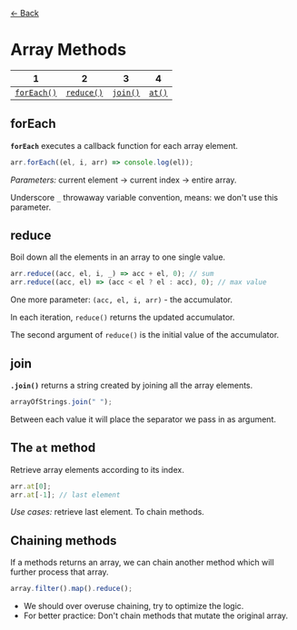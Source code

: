 [&larr; Back](./README.md)

# Array Methods

|            1            |           2           |         3         |            4             |
| :---------------------: | :-------------------: | :---------------: | :----------------------: |
| [`forEach()`](#foreach) | [`reduce()`](#reduce) | [`join()`](#join) | [`at()`](#the-at-method) |

## forEach

**`forEach`** executes a callback function for each array element.

```js
arr.forEach((el, i, arr) => console.log(el));
```

_Parameters:_ current element -> current index -> entire array.

Underscore `_` throwaway variable convention, means: we don't use this parameter.

## reduce

Boil down all the elements in an array to one single value.

```js
arr.reduce((acc, el, i, _) => acc + el, 0); // sum
arr.reduce((acc, el) => (acc < el ? el : acc), 0); // max value
```

One more parameter: `(acc, el, i, arr)` - the accumulator.

In each iteration, `reduce()` returns the updated accumulator.

The second argument of `reduce()` is the initial value of the accumulator.

## join

**`.join()`** returns a string created by joining all the array elements.

```js
arrayOfStrings.join(" ");
```

Between each value it will place the separator we pass in as argument.

## The `at` method

Retrieve array elements according to its index.

```js
arr.at[0];
arr.at[-1]; // last element
```

_Use cases:_ retrieve last element. To chain methods.

## Chaining methods

If a methods returns an array, we can chain another method which will further process that array.

```js
array.filter().map().reduce();
```

- We should over overuse chaining, try to optimize the logic.
- For better practice: Don't chain methods that mutate the original array.

<br>
